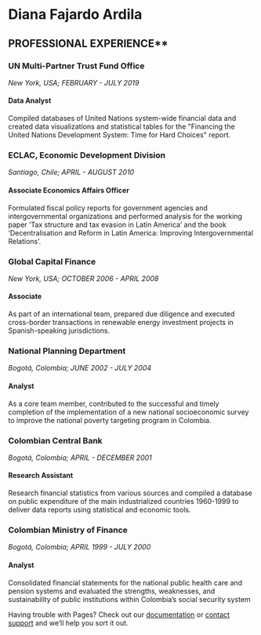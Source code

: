 # Diana Fajardo Ardila 

## PROFESSIONAL EXPERIENCE**

### UN Multi-Partner Trust Fund Office 
*New York, USA; FEBRUARY  - JULY 2019*
#### Data Analyst
Compiled databases of United Nations system-wide financial data and created data visualizations and statistical tables for the "Financing the United Nations Development System: Time for Hard Choices" report.

### ECLAC, Economic Development Division
*Santiago, Chile; APRIL  - AUGUST 2010*
#### Associate Economics Affairs Officer
Formulated fiscal policy reports for government agencies and intergovernmental organizations and performed analysis for the working paper ‘Tax structure and tax evasion in Latin America’ and the book ‘Decentralisation and Reform in Latin America: Improving Intergovernmental Relations’.

### Global Capital Finance
*New York, USA; OCTOBER 2006  - APRIL 2008*
#### Associate                                                                 
As part of an international team, prepared due diligence and executed cross-border transactions in renewable energy investment projects in Spanish-speaking jurisdictions. 

### National Planning Department
*Bogotá, Colombia; JUNE 2002  - JULY 2004*
#### Analyst                                                                              
As a core team member, contributed to the successful and timely completion of the implementation of a new national socioeconomic survey to improve the national poverty targeting program in Colombia.

### Colombian Central Bank
*Bogotá, Colombia; APRIL - DECEMBER 2001*
#### Research Assistant
Research financial statistics from various sources and compiled a database on public expenditure of the main industrialized countries 1960-1999 to deliver data reports using statistical and economic tools.

### Colombian Ministry of Finance
*Bogotá, Colombia; APRIL 1999  - JULY 2000*
#### Analyst         
Consolidated financial statements for the national public health care and pension systems and evaluated the strengths, weaknesses, and sustainability of public institutions within Colombia’s social security system 


Having trouble with Pages? Check out our [documentation](https://help.github.com/categories/github-pages-basics/) or [contact support](https://github.com/contact) and we’ll help you sort it out.
